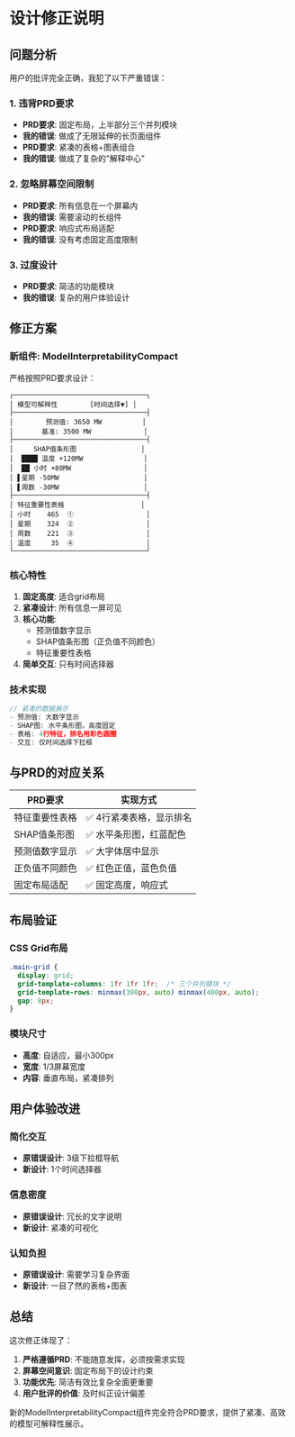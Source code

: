 # 设计修正说明

## 问题分析

用户的批评完全正确，我犯了以下严重错误：

### 1. 违背PRD要求
- **PRD要求**: 固定布局，上半部分三个并列模块
- **我的错误**: 做成了无限延伸的长页面组件
- **PRD要求**: 紧凑的表格+图表组合
- **我的错误**: 做成了复杂的"解释中心"

### 2. 忽略屏幕空间限制
- **PRD要求**: 所有信息在一个屏幕内
- **我的错误**: 需要滚动的长组件
- **PRD要求**: 响应式布局适配
- **我的错误**: 没有考虑固定高度限制

### 3. 过度设计
- **PRD要求**: 简洁的功能模块
- **我的错误**: 复杂的用户体验设计

## 修正方案

### 新组件: ModelInterpretabilityCompact

严格按照PRD要求设计：

```
┌─────────────────────────────────┐
│ 模型可解释性        [时间选择▼] │
├─────────────────────────────────┤
│        预测值: 3650 MW          │
│       基准: 3500 MW             │
├─────────────────────────────────┤
│     SHAP值条形图                │
│  ████ 温度 +120MW               │
│  ██ 小时 +80MW                  │
│ ▌星期 -50MW                     │
│ ▌周数 -30MW                     │
├─────────────────────────────────┤
│ 特征重要性表格                   │
│ 小时    465  ①                  │
│ 星期    324  ②                  │
│ 周数    221  ③                  │
│ 温度     35  ④                  │
└─────────────────────────────────┘
```

### 核心特性

1. **固定高度**: 适合grid布局
2. **紧凑设计**: 所有信息一屏可见
3. **核心功能**: 
   - 预测值数字显示
   - SHAP值条形图（正负值不同颜色）
   - 特征重要性表格
4. **简单交互**: 只有时间选择器

### 技术实现

```typescript
// 紧凑的数据展示
- 预测值: 大数字显示
- SHAP图: 水平条形图，高度固定
- 表格: 4行特征，排名用彩色圆圈
- 交互: 仅时间选择下拉框
```

## 与PRD的对应关系

| PRD要求 | 实现方式 |
|---------|----------|
| 特征重要性表格 | ✅ 4行紧凑表格，显示排名 |
| SHAP值条形图 | ✅ 水平条形图，红蓝配色 |
| 预测值数字显示 | ✅ 大字体居中显示 |
| 正负值不同颜色 | ✅ 红色正值，蓝色负值 |
| 固定布局适配 | ✅ 固定高度，响应式 |

## 布局验证

### CSS Grid布局
```css
.main-grid {
  display: grid;
  grid-template-columns: 1fr 1fr 1fr;  /* 三个并列模块 */
  grid-template-rows: minmax(300px, auto) minmax(400px, auto);
  gap: 8px;
}
```

### 模块尺寸
- **高度**: 自适应，最小300px
- **宽度**: 1/3屏幕宽度
- **内容**: 垂直布局，紧凑排列

## 用户体验改进

### 简化交互
- **原错误设计**: 3级下拉框导航
- **新设计**: 1个时间选择器

### 信息密度
- **原错误设计**: 冗长的文字说明
- **新设计**: 紧凑的可视化

### 认知负担
- **原错误设计**: 需要学习复杂界面
- **新设计**: 一目了然的表格+图表

## 总结

这次修正体现了：

1. **严格遵循PRD**: 不能随意发挥，必须按需求实现
2. **屏幕空间意识**: 固定布局下的设计约束
3. **功能优先**: 简洁有效比复杂全面更重要
4. **用户批评的价值**: 及时纠正设计偏差

新的ModelInterpretabilityCompact组件完全符合PRD要求，提供了紧凑、高效的模型可解释性展示。
